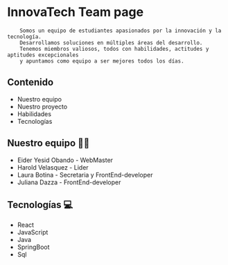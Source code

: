 # InnovaTech Team page

```text
    Somos un equipo de estudiantes apasionados por la innovación y la tecnología. 
    Desarrollamos soluciones en múltiples áreas del desarrollo. 
    Tenemos miembros valiosos, todos con habilidades, actitudes y aptitudes excepcionales 
    y apuntamos como equipo a ser mejores todos los días.

```

## Contenido

- Nuestro equipo
- Nuestro proyecto
- Habilidades
- Tecnologías

## Nuestro equipo 👨‍💻

- Eider Yesid Obando - WebMaster
- Harold Velasquez - Lider
- Laura Botina - Secretaria y FrontEnd-developer
- Juliana Dazza - FrontEnd-developer

## Tecnologías 💻

- React
- JavaScript
- Java
- SpringBoot
- Sql

